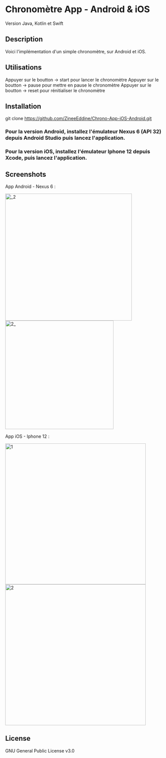 # Chronomètre App - Android & iOS
Version Java, Kotlin et Swift



## Description
Voici l'implémentation d'un simple chronomètre, sur Android et iOS.


## Utilisations
Appuyer sur le boutton -> start pour lancer le chronomètre
Appuyer sur le boutton -> pause pour mettre en pause le chronomètre
Appuyer sur le boutton -> reset pour rénitialiser le chronomètre



## Installation

git clone https://github.com/ZineeEddine/Chrono-App-iOS-Android.git

### Pour la version Android, installez l'émulateur Nexus 6 (API 32) depuis Android Studio puis lancez l'application.
### Pour la version iOS, installez l'émulateur Iphone 12 depuis Xcode, puis lancez l'application.


## Screenshots

App Android - Nexus 6 :

<img width="401" alt="_2" src="https://user-images.githubusercontent.com/92603736/203072656-8e06e626-fbeb-4625-a17f-fe760efe1a80.png">
<img width="343" alt="2_" src="https://user-images.githubusercontent.com/92603736/203072782-c7340fdb-7093-4a90-afc4-183fa3fa0d12.png">


App iOS - Iphone 12 :

<img width="445" alt="1" src="https://user-images.githubusercontent.com/92603736/203072854-bf8de1b8-3e50-45ee-afb4-4b978cbc7f3f.png">
<img width="445" alt="2" src="https://user-images.githubusercontent.com/92603736/203072870-837fb2a7-d524-4062-8b14-baddb0d16996.png">





## License
GNU General Public License v3.0
